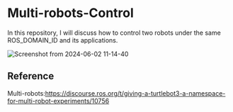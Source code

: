 # Multi-robots-Control
In this repository, I will discuss how to control two robots under the same ROS_DOMAIN_ID and its applications.

![Screenshot from 2024-06-02 11-14-40](https://github.com/StanleyChueh/Multi-robots-Control/assets/153347369/b02eb413-1db4-4ec5-88c1-e804e8529b96)

## Reference
Multi-robots:https://discourse.ros.org/t/giving-a-turtlebot3-a-namespace-for-multi-robot-experiments/10756
